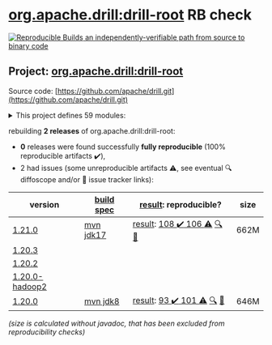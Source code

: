 [org.apache.drill:drill-root](https://central.sonatype.com/artifact/org.apache.drill/drill-root/versions) RB check
=======

[![Reproducible Builds](https://reproducible-builds.org/images/logos/rb.svg) an independently-verifiable path from source to binary code](https://reproducible-builds.org/)

## Project: [org.apache.drill:drill-root](https://central.sonatype.com/artifact/org.apache.drill/drill-root/versions)

Source code: [https://github.com/apache/drill.git](https://github.com/apache/drill.git)

<details><summary>This project defines 59 modules:</summary>

* [org.apache.drill.contrib.data:drill-contrib-data-parent](https://search.maven.org/artifact/org.apache.drill.contrib.data/drill-contrib-data-parent/)
* [org.apache.drill.contrib.data:tpch-sample-data](https://search.maven.org/artifact/org.apache.drill.contrib.data/tpch-sample-data/)
* [org.apache.drill.contrib.storage-hive:drill-contrib-storage-hive-parent](https://search.maven.org/artifact/org.apache.drill.contrib.storage-hive/drill-contrib-storage-hive-parent/)
* [org.apache.drill.contrib.storage-hive:drill-hive-exec-shaded](https://search.maven.org/artifact/org.apache.drill.contrib.storage-hive/drill-hive-exec-shaded/)
* [org.apache.drill.contrib.storage-hive:drill-storage-hive-core](https://search.maven.org/artifact/org.apache.drill.contrib.storage-hive/drill-storage-hive-core/)
* [org.apache.drill.contrib:drill-contrib-parent](https://search.maven.org/artifact/org.apache.drill.contrib/drill-contrib-parent/)
* [org.apache.drill.contrib:drill-deltalake-format](https://search.maven.org/artifact/org.apache.drill.contrib/drill-deltalake-format/)
* [org.apache.drill.contrib:drill-druid-storage](https://search.maven.org/artifact/org.apache.drill.contrib/drill-druid-storage/)
* [org.apache.drill.contrib:drill-format-esri](https://search.maven.org/artifact/org.apache.drill.contrib/drill-format-esri/)
* [org.apache.drill.contrib:drill-format-excel](https://search.maven.org/artifact/org.apache.drill.contrib/drill-format-excel/)
* [org.apache.drill.contrib:drill-format-hdf5](https://search.maven.org/artifact/org.apache.drill.contrib/drill-format-hdf5/)
* [org.apache.drill.contrib:drill-format-httpd](https://search.maven.org/artifact/org.apache.drill.contrib/drill-format-httpd/)
* [org.apache.drill.contrib:drill-format-image](https://search.maven.org/artifact/org.apache.drill.contrib/drill-format-image/)
* [org.apache.drill.contrib:drill-format-log](https://search.maven.org/artifact/org.apache.drill.contrib/drill-format-log/)
* [org.apache.drill.contrib:drill-format-ltsv](https://search.maven.org/artifact/org.apache.drill.contrib/drill-format-ltsv/)
* [org.apache.drill.contrib:drill-format-mapr](https://search.maven.org/artifact/org.apache.drill.contrib/drill-format-mapr/)
* [org.apache.drill.contrib:drill-format-msaccess](https://search.maven.org/artifact/org.apache.drill.contrib/drill-format-msaccess/)
* [org.apache.drill.contrib:drill-format-pcapng](https://search.maven.org/artifact/org.apache.drill.contrib/drill-format-pcapng/)
* [org.apache.drill.contrib:drill-format-pdf](https://search.maven.org/artifact/org.apache.drill.contrib/drill-format-pdf/)
* [org.apache.drill.contrib:drill-format-sas](https://search.maven.org/artifact/org.apache.drill.contrib/drill-format-sas/)
* [org.apache.drill.contrib:drill-format-spss](https://search.maven.org/artifact/org.apache.drill.contrib/drill-format-spss/)
* [org.apache.drill.contrib:drill-format-syslog](https://search.maven.org/artifact/org.apache.drill.contrib/drill-format-syslog/)
* [org.apache.drill.contrib:drill-format-xml](https://search.maven.org/artifact/org.apache.drill.contrib/drill-format-xml/)
* [org.apache.drill.contrib:drill-iceberg-format](https://search.maven.org/artifact/org.apache.drill.contrib/drill-iceberg-format/)
* [org.apache.drill.contrib:drill-jdbc-storage](https://search.maven.org/artifact/org.apache.drill.contrib/drill-jdbc-storage/)
* [org.apache.drill.contrib:drill-kudu-storage](https://search.maven.org/artifact/org.apache.drill.contrib/drill-kudu-storage/)
* [org.apache.drill.contrib:drill-mongo-storage](https://search.maven.org/artifact/org.apache.drill.contrib/drill-mongo-storage/)
* [org.apache.drill.contrib:drill-opentsdb-storage](https://search.maven.org/artifact/org.apache.drill.contrib/drill-opentsdb-storage/)
* [org.apache.drill.contrib:drill-storage](https://search.maven.org/artifact/org.apache.drill.contrib/drill-storage/)
* [org.apache.drill.contrib:drill-storage-cassandra](https://search.maven.org/artifact/org.apache.drill.contrib/drill-storage-cassandra/)
* [org.apache.drill.contrib:drill-storage-elasticsearch](https://search.maven.org/artifact/org.apache.drill.contrib/drill-storage-elasticsearch/)
* [org.apache.drill.contrib:drill-storage-googlesheets](https://search.maven.org/artifact/org.apache.drill.contrib/drill-storage-googlesheets/)
* [org.apache.drill.contrib:drill-storage-hbase](https://search.maven.org/artifact/org.apache.drill.contrib/drill-storage-hbase/)
* [org.apache.drill.contrib:drill-storage-http](https://search.maven.org/artifact/org.apache.drill.contrib/drill-storage-http/)
* [org.apache.drill.contrib:drill-storage-kafka](https://search.maven.org/artifact/org.apache.drill.contrib/drill-storage-kafka/)
* [org.apache.drill.contrib:drill-storage-phoenix](https://search.maven.org/artifact/org.apache.drill.contrib/drill-storage-phoenix/)
* [org.apache.drill.contrib:drill-storage-splunk](https://search.maven.org/artifact/org.apache.drill.contrib/drill-storage-splunk/)
* [org.apache.drill.contrib:drill-udfs](https://search.maven.org/artifact/org.apache.drill.contrib/drill-udfs/)
* [org.apache.drill.exec:drill-java-exec](https://search.maven.org/artifact/org.apache.drill.exec/drill-java-exec/)
* [org.apache.drill.exec:drill-jdbc](https://search.maven.org/artifact/org.apache.drill.exec/drill-jdbc/)
* [org.apache.drill.exec:drill-jdbc-all](https://search.maven.org/artifact/org.apache.drill.exec/drill-jdbc-all/)
* [org.apache.drill.exec:drill-rpc](https://search.maven.org/artifact/org.apache.drill.exec/drill-rpc/)
* [org.apache.drill.exec:exec-parent](https://search.maven.org/artifact/org.apache.drill.exec/exec-parent/)
* [org.apache.drill.exec:vector](https://search.maven.org/artifact/org.apache.drill.exec/vector/)
* [org.apache.drill.memory:drill-memory-base](https://search.maven.org/artifact/org.apache.drill.memory/drill-memory-base/)
* [org.apache.drill.memory:memory-parent](https://search.maven.org/artifact/org.apache.drill.memory/memory-parent/)
* [org.apache.drill.metastore:drill-iceberg-metastore](https://search.maven.org/artifact/org.apache.drill.metastore/drill-iceberg-metastore/)
* [org.apache.drill.metastore:drill-metastore-api](https://search.maven.org/artifact/org.apache.drill.metastore/drill-metastore-api/)
* [org.apache.drill.metastore:drill-mongo-metastore](https://search.maven.org/artifact/org.apache.drill.metastore/drill-mongo-metastore/)
* [org.apache.drill.metastore:drill-rdbms-metastore](https://search.maven.org/artifact/org.apache.drill.metastore/drill-rdbms-metastore/)
* [org.apache.drill.metastore:metastore-parent](https://search.maven.org/artifact/org.apache.drill.metastore/metastore-parent/)
* [org.apache.drill.tools:drill-fmpp-maven-plugin](https://search.maven.org/artifact/org.apache.drill.tools/drill-fmpp-maven-plugin/)
* [org.apache.drill.tools:tools-parent](https://search.maven.org/artifact/org.apache.drill.tools/tools-parent/)
* [org.apache.drill:distribution](https://search.maven.org/artifact/org.apache.drill/distribution/)
* [org.apache.drill:drill-common](https://search.maven.org/artifact/org.apache.drill/drill-common/)
* [org.apache.drill:drill-logical](https://search.maven.org/artifact/org.apache.drill/drill-logical/)
* [org.apache.drill:drill-protocol](https://search.maven.org/artifact/org.apache.drill/drill-protocol/)
* [org.apache.drill:drill-root](https://search.maven.org/artifact/org.apache.drill/drill-root/)
* [org.apache.drill:drill-yarn](https://search.maven.org/artifact/org.apache.drill/drill-yarn/)
</details>

rebuilding **2 releases** of org.apache.drill:drill-root:
- **0** releases were found successfully **fully reproducible** (100% reproducible artifacts :heavy_check_mark:),
- 2 had issues (some unreproducible artifacts :warning:, see eventual :mag: diffoscope and/or :memo: issue tracker links):

| version | [build spec](/BUILDSPEC.md) | [result](https://reproducible-builds.org/docs/jvm/): reproducible? | size |
| -- | --------- | ------ | -- |
| [1.21.0](https://search.maven.org/artifact/org.apache.drill/drill-root/1.21.0/pom) | [mvn jdk17](drill-1.21.0.buildspec) | [result](drill-root-1.21.0.buildinfo): [108 :heavy_check_mark:  106 :warning:](drill-root-1.21.0.buildcompare) [:mag:](drill-root-1.21.0.diffoscope) [:memo:](https://github.com/apache/drill/pull/2766) | 662M |
| [1.20.3](https://search.maven.org/artifact/org.apache.drill/drill-root/1.20.3/pom) | | | |
| [1.20.2](https://search.maven.org/artifact/org.apache.drill/drill-root/1.20.2/pom) | | | |
| [1.20.0-hadoop2](https://search.maven.org/artifact/org.apache.drill/drill-root/1.20.0-hadoop2/pom) | | | |
| [1.20.0](https://search.maven.org/artifact/org.apache.drill/drill-root/1.20.0/pom) | [mvn jdk8](drill-1.20.0.buildspec) | [result](drill-root-1.20.0.buildinfo): [93 :heavy_check_mark:  101 :warning:](drill-root-1.20.0.buildcompare) [:mag:](drill-root-1.20.0.diffoscope) [:memo:](https://github.com/apache/drill/pull/2484) | 646M |

<i>(size is calculated without javadoc, that has been excluded from reproducibility checks)</i>
